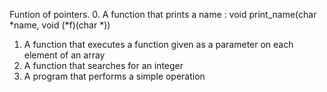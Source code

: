 Funtion of pointers.
0. A function that prints a name : void print_name(char *name, void (*f)(char *))
1. A function that executes a function given as a parameter on each element of an array
2. A function that searches for an integer
3. A program that performs a simple operation
